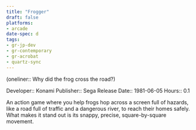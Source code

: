 ```yaml
---
title: "Frogger"
draft: false
platforms:
- arcade
date-spec: d
tags:
- gr-jp-dev
- gr-contemporary
- gr-acrobat 
- quartz-sync
---
```


(oneliner:: Why did the frog cross the road?)

Developer:: Konami
Publisher:: Sega
Release Date:: 1981-06-05
Hours:: 0.1

An action game where you help frogs hop across a screen full of hazards, like a road full of traffic and a dangerous river, to reach their homes safely. What makes it stand out is its snappy, precise, square-by-square movement.